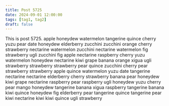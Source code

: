 ```yaml
---
title: Post 5725
date: 2024-09-01 12:00:00
tags: [tag1, tag2]
draft: false
---
```

This is post 5725.
apple
honeydew
watermelon
tangerine
quince
cherry
yuzu
pear
date
honeydew
elderberry
zucchini
zucchini
orange
cherry
strawberry
nectarine
watermelon
zucchini
nectarine
watermelon
fig
strawberry
ugli
zucchini
fig
apple
nectarine
raspberry
cherry
yuzu
watermelon
honeydew
nectarine
kiwi
grape
banana
orange
xigua
ugli
strawberry
strawberry
strawberry
pear
quince
zucchini
cherry
pear
strawberry
strawberry
apple
quince
watermelon
yuzu
date
tangerine
nectarine
nectarine
elderberry
cherry
strawberry
banana
pear
honeydew
kiwi
grape
nectarine
raspberry
pear
raspberry
ugli
honeydew
yuzu
cherry
pear
mango
honeydew
tangerine
banana
xigua
raspberry
tangerine
banana
kiwi
quince
honeydew
fig
elderberry
pear
tangerine
quince
tangerine
pear
kiwi
nectarine
kiwi
kiwi
quince
ugli
strawberry
